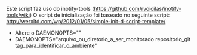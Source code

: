 Este script faz uso do inotify-tools (https://github.com/rvoicilas/inotify-tools/wiki)
O script de inicialização foi baseado no seguinte script: http://werxltd.com/wp/2012/01/05/simple-init-d-script-template/

- Altere o DAEMONOPTS=""
- DAEMONOPTS="arquivo_ou_diretorio_a_ser_monitorado repositorio_git tag_para_identificar_o_ambiente"


